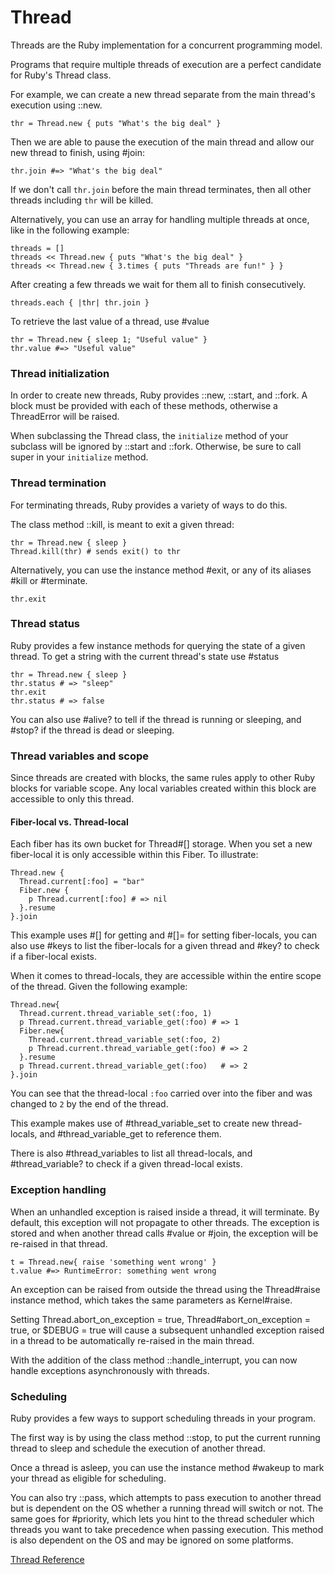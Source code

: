 # Thread

Threads are the Ruby implementation for a concurrent programming model.

Programs that require multiple threads of execution are a perfect candidate
for Ruby's Thread class.

For example, we can create a new thread separate from the main thread's
execution using ::new.

    thr = Thread.new { puts "What's the big deal" }

Then we are able to pause the execution of the main thread and allow our new
thread to finish, using #join:

    thr.join #=> "What's the big deal"

If we don't call `thr.join` before the main thread terminates, then all other
threads including `thr` will be killed.

Alternatively, you can use an array for handling multiple threads at once,
like in the following example:

    threads = []
    threads << Thread.new { puts "What's the big deal" }
    threads << Thread.new { 3.times { puts "Threads are fun!" } }

After creating a few threads we wait for them all to finish consecutively.

    threads.each { |thr| thr.join }

To retrieve the last value of a thread, use #value

    thr = Thread.new { sleep 1; "Useful value" }
    thr.value #=> "Useful value"

### Thread initialization

In order to create new threads, Ruby provides ::new, ::start, and ::fork. A
block must be provided with each of these methods, otherwise a ThreadError
will be raised.

When subclassing the Thread class, the `initialize` method of your subclass
will be ignored by ::start and ::fork. Otherwise, be sure to call super in
your `initialize` method.

### Thread termination

For terminating threads, Ruby provides a variety of ways to do this.

The class method ::kill, is meant to exit a given thread:

    thr = Thread.new { sleep }
    Thread.kill(thr) # sends exit() to thr

Alternatively, you can use the instance method #exit, or any of its aliases
#kill or #terminate.

    thr.exit

### Thread status

Ruby provides a few instance methods for querying the state of a given thread.
To get a string with the current thread's state use #status

    thr = Thread.new { sleep }
    thr.status # => "sleep"
    thr.exit
    thr.status # => false

You can also use #alive? to tell if the thread is running or sleeping, and
#stop? if the thread is dead or sleeping.

### Thread variables and scope

Since threads are created with blocks, the same rules apply to other Ruby
blocks for variable scope. Any local variables created within this block are
accessible to only this thread.

#### Fiber-local vs. Thread-local

Each fiber has its own bucket for Thread#[] storage. When you set a new
fiber-local it is only accessible within this Fiber. To illustrate:

    Thread.new {
      Thread.current[:foo] = "bar"
      Fiber.new {
        p Thread.current[:foo] # => nil
      }.resume
    }.join

This example uses #[] for getting and #[]= for setting fiber-locals, you can
also use #keys to list the fiber-locals for a given thread and #key? to check
if a fiber-local exists.

When it comes to thread-locals, they are accessible within the entire scope of
the thread. Given the following example:

    Thread.new{
      Thread.current.thread_variable_set(:foo, 1)
      p Thread.current.thread_variable_get(:foo) # => 1
      Fiber.new{
        Thread.current.thread_variable_set(:foo, 2)
        p Thread.current.thread_variable_get(:foo) # => 2
      }.resume
      p Thread.current.thread_variable_get(:foo)   # => 2
    }.join

You can see that the thread-local `:foo` carried over into the fiber and was
changed to `2` by the end of the thread.

This example makes use of #thread_variable_set to create new thread-locals,
and #thread_variable_get to reference them.

There is also #thread_variables to list all thread-locals, and
#thread_variable? to check if a given thread-local exists.

### Exception handling

When an unhandled exception is raised inside a thread, it will terminate. By
default, this exception will not propagate to other threads. The exception is
stored and when another thread calls #value or #join, the exception will be
re-raised in that thread.

    t = Thread.new{ raise 'something went wrong' }
    t.value #=> RuntimeError: something went wrong

An exception can be raised from outside the thread using the Thread#raise
instance method, which takes the same parameters as Kernel#raise.

Setting Thread.abort_on_exception = true, Thread#abort_on_exception = true, or
$DEBUG = true will cause a subsequent unhandled exception raised in a thread
to be automatically re-raised in the main thread.

With the addition of the class method ::handle_interrupt, you can now handle
exceptions asynchronously with threads.

### Scheduling

Ruby provides a few ways to support scheduling threads in your program.

The first way is by using the class method ::stop, to put the current running
thread to sleep and schedule the execution of another thread.

Once a thread is asleep, you can use the instance method #wakeup to mark your
thread as eligible for scheduling.

You can also try ::pass, which attempts to pass execution to another thread
but is dependent on the OS whether a running thread will switch or not. The
same goes for #priority, which lets you hint to the thread scheduler which
threads you want to take precedence when passing execution. This method is
also dependent on the OS and may be ignored on some platforms.

[Thread Reference](https://ruby-doc.org/core-2.7.0/Thread.html)
